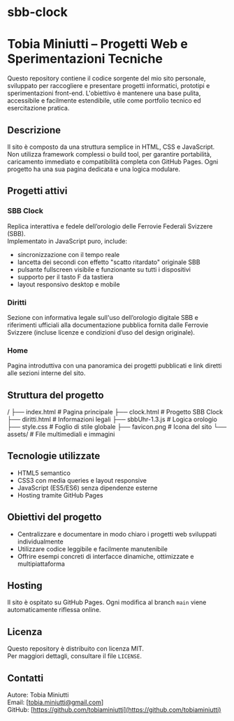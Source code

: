 # sbb-clock
# Tobia Miniutti – Progetti Web e Sperimentazioni Tecniche

Questo repository contiene il codice sorgente del mio sito personale, sviluppato per raccogliere e presentare progetti informatici, prototipi e sperimentazioni front-end. L'obiettivo è mantenere una base pulita, accessibile e facilmente estendibile, utile come portfolio tecnico ed esercitazione pratica.

## Descrizione

Il sito è composto da una struttura semplice in HTML, CSS e JavaScript. Non utilizza framework complessi o build tool, per garantire portabilità, caricamento immediato e compatibilità completa con GitHub Pages. Ogni progetto ha una sua pagina dedicata e una logica modulare.

## Progetti attivi

### SBB Clock

Replica interattiva e fedele dell’orologio delle Ferrovie Federali Svizzere (SBB).  
Implementato in JavaScript puro, include:

- sincronizzazione con il tempo reale
- lancetta dei secondi con effetto "scatto ritardato" originale SBB
- pulsante fullscreen visibile e funzionante su tutti i dispositivi
- supporto per il tasto F da tastiera
- layout responsivo desktop e mobile

### Diritti

Sezione con informativa legale sull'uso dell’orologio digitale SBB e riferimenti ufficiali alla documentazione pubblica fornita dalle Ferrovie Svizzere (incluse licenze e condizioni d’uso del design originale).

### Home

Pagina introduttiva con una panoramica dei progetti pubblicati e link diretti alle sezioni interne del sito.

## Struttura del progetto

/
├── index.html          # Pagina principale
├── clock.html          # Progetto SBB Clock
├── diritti.html        # Informazioni legali
├── sbbUhr-1.3.js       # Logica orologio
├── style.css           # Foglio di stile globale
├── favicon.png         # Icona del sito
└── assets/             # File multimediali e immagini

## Tecnologie utilizzate

- HTML5 semantico
- CSS3 con media queries e layout responsive
- JavaScript (ES5/ES6) senza dipendenze esterne
- Hosting tramite GitHub Pages

## Obiettivi del progetto

- Centralizzare e documentare in modo chiaro i progetti web sviluppati individualmente
- Utilizzare codice leggibile e facilmente manutenibile
- Offrire esempi concreti di interfacce dinamiche, ottimizzate e multipiattaforma

## Hosting

Il sito è ospitato su GitHub Pages. Ogni modifica al branch `main` viene automaticamente riflessa online.

## Licenza

Questo repository è distribuito con licenza MIT.  
Per maggiori dettagli, consultare il file `LICENSE`.

## Contatti

Autore: Tobia Miniutti  
Email: [tobia.miniutti@gmail.com]  
GitHub: [https://github.com/tobiaminiutti](https://github.com/tobiaminiutti)